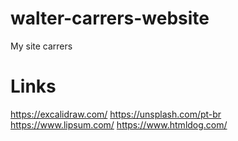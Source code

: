 # walter-carrers-website
My site carrers

# Links
https://excalidraw.com/
https://unsplash.com/pt-br
https://www.lipsum.com/
https://www.htmldog.com/
